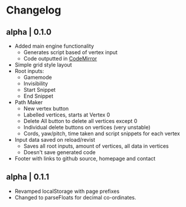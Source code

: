# Changelog

## alpha | 0.1.0
* Added main engine functionality
  * Generates script based of vertex input
  * Code outputted in [CodeMirror](https://codemirror.net/)
* Simple grid style layout
* Root inputs:
  * Gamemode
  * Invisibility
  * Start Snippet
  * End Snippet
* Path Maker
  * New vertex button
  * Labelled vertices, starts at Vertex 0 
  * Delete All button to delete all vertices except 0
  * Individual delete buttons on vertices (very unstable)
  * Cords, yaw/pitch, time taken and script snippets for each vertex
* Input data saved on reload/revist
  * Saves all root inputs, amount of vertices, all data in vertices
  * Doesn't save generated code
* Footer with links to github source, homepage and contact

## alpha | 0.1.1
* Revamped localStorage with page prefixes
* Changed to parseFloats for decimal co-ordinates.

